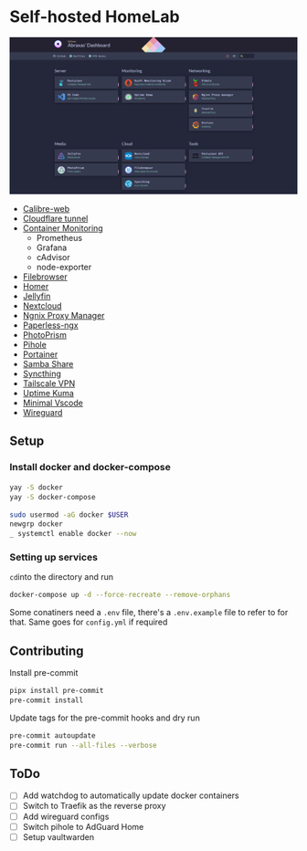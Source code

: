 # Self-hosted HomeLab

![Dashboard Image](images/dashboard.png)

-   [Calibre-web](./calibre-web/)
-   [Cloudflare tunnel](./cloudflare-tunnel/)
-   [Container Monitoring](./container-monitoring/)
    -   Prometheus
    -   Grafana
    -   cAdvisor
    -   node-exporter
-   [Filebrowser](./filebrowser/)
-   [Homer](./homer/)
-   [Jellyfin](./jellyfin/)
-   [Nextcloud](./nextcloud/)
-   [Ngnix Proxy Manager](./ngnix-proxy-manager/)
-   [Paperless-ngx](./paperless-ngx/)
-   [PhotoPrism](./PhotoPrism/)
-   [Pihole](./pihole/)
-   [Portainer](./portainer/)
-   [Samba Share](./samba/)
-   [Syncthing](./syncthing/)
-   [Tailscale VPN](./tailscale/)
-   [Uptime Kuma](./uptime-kuma/)
-   [Minimal Vscode](./vscode/)
-   [Wireguard](./wireguard/)

## Setup

### Install docker and docker-compose

```bash
yay -S docker
yay -S docker-compose
```

```bash
sudo usermod -aG docker $USER
newgrp docker
_ systemctl enable docker --now
```

### Setting up services

`cd`into the directory and run

```bash
docker-compose up -d --force-recreate --remove-orphans
```

Some conatiners need a `.env` file, there's a `.env.example` file to refer to for that. Same goes for `config.yml` if required

## Contributing

Install pre-commit

```bash
pipx install pre-commit
pre-commit install
```

Update tags for the pre-commit hooks and dry run

```bash
pre-commit autoupdate
pre-commit run --all-files --verbose
```

## ToDo

-   [ ] Add watchdog to automatically update docker containers
-   [ ] Switch to Traefik as the reverse proxy
-   [ ] Add wireguard configs
-   [ ] Switch pihole to AdGuard Home
-   [ ] Setup vaultwarden
